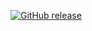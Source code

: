 [![GitHub release](https://img.shields.io/github/release/MVinualez/ConcreteCS?include_prereleases=&sort=semver&color=blue)](https://github.com/MVinualez/ConcreteCS/releases/)
